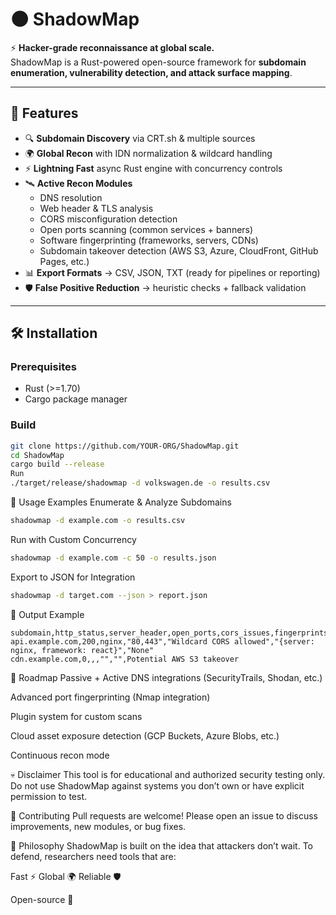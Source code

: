 # 🌑 ShadowMap  

⚡ **Hacker-grade reconnaissance at global scale.**  
ShadowMap is a Rust-powered open-source framework for **subdomain enumeration, vulnerability detection, and attack surface mapping**.  

---

## 🚀 Features  

- 🔍 **Subdomain Discovery** via CRT.sh & multiple sources  
- 🌍 **Global Recon** with IDN normalization & wildcard handling  
- ⚡ **Lightning Fast** async Rust engine with concurrency controls  
- 🛰 **Active Recon Modules**  
  - DNS resolution  
  - Web header & TLS analysis  
  - CORS misconfiguration detection  
  - Open ports scanning (common services + banners)  
  - Software fingerprinting (frameworks, servers, CDNs)  
  - Subdomain takeover detection (AWS S3, Azure, CloudFront, GitHub Pages, etc.)  
- 📊 **Export Formats** → CSV, JSON, TXT (ready for pipelines or reporting)  
- 🛡 **False Positive Reduction** → heuristic checks + fallback validation  

---

## 🛠 Installation  

### Prerequisites  
- Rust (>=1.70)  
- Cargo package manager  

### Build  
```bash
git clone https://github.com/YOUR-ORG/ShadowMap.git
cd ShadowMap
cargo build --release
Run
./target/release/shadowmap -d volkswagen.de -o results.csv
````

🎯 Usage Examples
Enumerate & Analyze Subdomains
```bash
shadowmap -d example.com -o results.csv
```

Run with Custom Concurrency
```bash
shadowmap -d example.com -c 50 -o results.json
```
Export to JSON for Integration

```bash
shadowmap -d target.com --json > report.json
```

📂 Output Example

```csv
subdomain,http_status,server_header,open_ports,cors_issues,fingerprints,takeover_risks
api.example.com,200,nginx,"80,443","Wildcard CORS allowed","{server: nginx, framework: react}","None"
cdn.example.com,0,,,"","",Potential AWS S3 takeover
```

🤖 Roadmap
 Passive + Active DNS integrations (SecurityTrails, Shodan, etc.)

 Advanced port fingerprinting (Nmap integration)

 Plugin system for custom scans

 Cloud asset exposure detection (GCP Buckets, Azure Blobs, etc.)

 Continuous recon mode

💀 Disclaimer
This tool is for educational and authorized security testing only.
Do not use ShadowMap against systems you don’t own or have explicit permission to test.

🌟 Contributing
Pull requests are welcome! Please open an issue to discuss improvements, new modules, or bug fixes.

🧭 Philosophy
ShadowMap is built on the idea that attackers don’t wait.
To defend, researchers need tools that are:

Fast ⚡
Global 🌍
Reliable 🛡

Open-source 🤝
